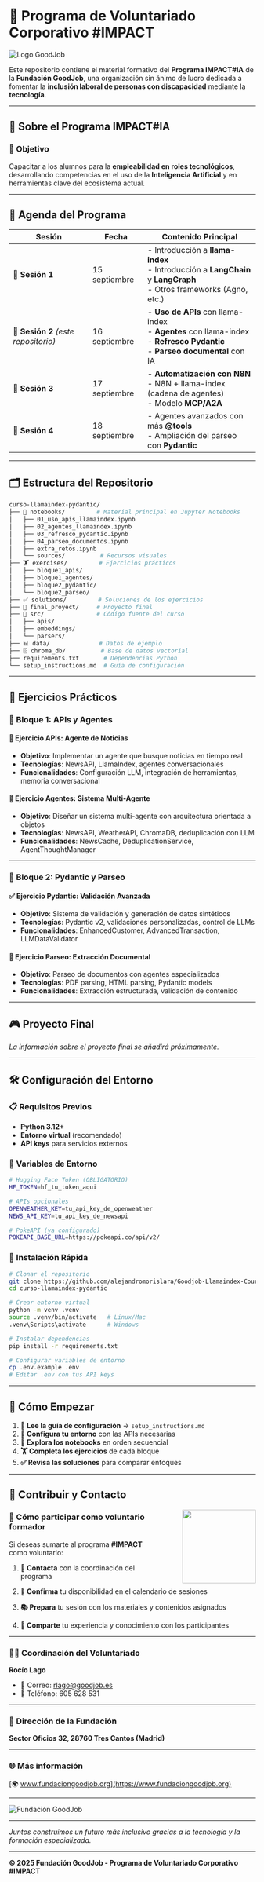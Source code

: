 # 🌟 Programa de Voluntariado Corporativo **#IMPACT**

![Logo GoodJob](https://www.fundaciongoodjob.org/wp-content/smush-webp/2024/01/Logo-Fundacion-183x60_2-scaled.jpg.webp)

Este repositorio contiene el material formativo del **Programa IMPACT#IA** de la **Fundación GoodJob**, una organización sin ánimo de lucro dedicada a fomentar la **inclusión laboral de personas con discapacidad** mediante la **tecnología**.

---

## 🚀 Sobre el Programa IMPACT#IA

### 🎯 Objetivo
Capacitar a los alumnos para la **empleabilidad en roles tecnológicos**, desarrollando competencias en el uso de la **Inteligencia Artificial** y en herramientas clave del ecosistema actual.

---

## 📅 Agenda del Programa

| Sesión | Fecha | Contenido Principal |
|--------|-------|---------------------|
| 📌 **Sesión 1** | 15 septiembre | - Introducción a **llama-index**<br>- Introducción a **LangChain** y **LangGraph**<br>- Otros frameworks (Agno, etc.) |
| 🎯 **Sesión 2** *(este repositorio)* | 16 septiembre | - **Uso de APIs** con llama-index<br>- **Agentes** con llama-index<br>- **Refresco Pydantic**<br>- **Parseo documental** con IA |
| 📌 **Sesión 3** | 17 septiembre | - **Automatización con N8N**<br>- N8N + llama-index (cadena de agentes)<br>- Modelo **MCP/A2A** |
| 📌 **Sesión 4** | 18 septiembre | - Agentes avanzados con más **@tools**<br>- Ampliación del parseo con **Pydantic** |

---

## 🗂️ Estructura del Repositorio

```bash
curso-llamaindex-pydantic/
├── 📓 notebooks/         # Material principal en Jupyter Notebooks
│   ├── 01_uso_apis_llamaindex.ipynb
│   ├── 02_agentes_llamaindex.ipynb
│   ├── 03_refresco_pydantic.ipynb
│   ├── 04_parseo_documentos.ipynb
│   ├── extra_retos.ipynb
│   └── sources/          # Recursos visuales
├── 🏋️ exercises/         # Ejercicios prácticos
│   ├── bloque1_apis/
│   ├── bloque1_agentes/
│   ├── bloque2_pydantic/
│   └── bloque2_parseo/
├── ✅ solutions/         # Soluciones de los ejercicios
├── 🎯 final_proyect/     # Proyecto final
├── 🔧 src/               # Código fuente del curso
│   ├── apis/
│   ├── embeddings/
│   └── parsers/
├── 📊 data/              # Datos de ejemplo
├── 🗄️ chroma_db/          # Base de datos vectorial
├── requirements.txt       # Dependencias Python
└── setup_instructions.md  # Guía de configuración
````

---

## 🎯 Ejercicios Prácticos

### 🔧 Bloque 1: APIs y Agentes

#### 📰 **Ejercicio APIs**: Agente de Noticias

* **Objetivo**: Implementar un agente que busque noticias en tiempo real
* **Tecnologías**: NewsAPI, LlamaIndex, agentes conversacionales
* **Funcionalidades**: Configuración LLM, integración de herramientas, memoria conversacional

#### 🤖 **Ejercicio Agentes**: Sistema Multi-Agente

* **Objetivo**: Diseñar un sistema multi-agente con arquitectura orientada a objetos
* **Tecnologías**: NewsAPI, WeatherAPI, ChromaDB, deduplicación con LLM
* **Funcionalidades**: NewsCache, DeduplicationService, AgentThoughtManager

---

### 🔧 Bloque 2: Pydantic y Parseo

#### ✅ **Ejercicio Pydantic**: Validación Avanzada

* **Objetivo**: Sistema de validación y generación de datos sintéticos
* **Tecnologías**: Pydantic v2, validaciones personalizadas, control de LLMs
* **Funcionalidades**: EnhancedCustomer, AdvancedTransaction, LLMDataValidator

#### 📄 **Ejercicio Parseo**: Extracción Documental

* **Objetivo**: Parseo de documentos con agentes especializados
* **Tecnologías**: PDF parsing, HTML parsing, Pydantic models
* **Funcionalidades**: Extracción estructurada, validación de contenido

---

## 🎮 Proyecto Final

*La información sobre el proyecto final se añadirá próximamente.*

---

## 🛠️ Configuración del Entorno

### 📋 Requisitos Previos

* **Python 3.12+**
* **Entorno virtual** (recomendado)
* **API keys** para servicios externos

### 🔑 Variables de Entorno

```bash
# Hugging Face Token (OBLIGATORIO)
HF_TOKEN=hf_tu_token_aqui

# APIs opcionales
OPENWEATHER_KEY=tu_api_key_de_openweather
NEWS_API_KEY=tu_api_key_de_newsapi

# PokeAPI (ya configurado)
POKEAPI_BASE_URL=https://pokeapi.co/api/v2/
```

### 🚀 Instalación Rápida

```bash
# Clonar el repositorio
git clone https://github.com/alejandromorislara/Goodjob-Llamaindex-Course
cd curso-llamaindex-pydantic

# Crear entorno virtual
python -m venv .venv
source .venv/bin/activate   # Linux/Mac
.venv\Scripts\activate      # Windows

# Instalar dependencias
pip install -r requirements.txt

# Configurar variables de entorno
cp .env.example .env
# Editar .env con tus API keys
```

---

## 🚀 Cómo Empezar

1. **📖 Lee la guía de configuración** → `setup_instructions.md`
2. **🔧 Configura tu entorno** con las APIs necesarias
3. **📓 Explora los notebooks** en orden secuencial
4. **🏋️ Completa los ejercicios** de cada bloque
5. **✅ Revisa las soluciones** para comparar enfoques

---

## 🤝 Contribuir y Contacto
<img src="https://encrypted-tbn0.gstatic.com/images?q=tbn:ANd9GcRGCrL-V9c0NgujafmRoO5ZIL-92l0GF5LvMA&s" align="right" width="150" style="margin-left:60px;"/>

### 🙌 Cómo participar como voluntario formador


Si deseas sumarte al programa **#IMPACT** como voluntario:

1. **📧 Contacta** con la coordinación del programa  
2. **📅 Confirma** tu disponibilidad en el calendario de sesiones  

3. **📚 Prepara** tu sesión con los materiales y contenidos asignados  
4. **🎯 Comparte** tu experiencia y conocimiento con los participantes  


---

### 👩‍💼 Coordinación del Voluntariado
**Rocío Lago**  
- 📧 Correo: [rlago@goodjob.es](mailto:rlago@goodjob.es)  
- 📱 Teléfono: 605 628 531  

---

### 🏢 Dirección de la Fundación
**Sector Oficios 32, 28760 Tres Cantos (Madrid)**  

---

### 🌐 Más información
[🌍 www.fundaciongoodjob.org](https://www.fundaciongoodjob.org)

---

![Fundación GoodJob](https://www.mercanza.es/xen_media/blog-goodjob.jpg)


---

*Juntos construimos un futuro más inclusivo gracias a la tecnología y la formación especializada.*

---

**© 2025 Fundación GoodJob - Programa de Voluntariado Corporativo #IMPACT**

